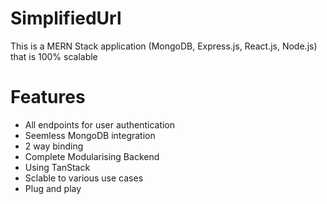 # SimplifiedUrl

This is a MERN Stack application (MongoDB, Express.js, React.js, Node.js) that is 100% scalable

# Features

- All endpoints for user authentication
- Seemless MongoDB integration
- 2 way binding
- Complete Modularising Backend
- Using TanStack
- Sclable to various use cases
- Plug and play
